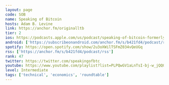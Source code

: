 ```yaml
---
layout: page
code: SOB
name: Speaking of Bitcoin
hosts: Adam B. Levine
link: https://anchor.fm/originalltb
tier: 2
ios: https://podcasts.apple.com/us/podcast/speaking-of-bitcoin-formerly-lets-talk-bitcoin/id1463398832
android: ['https://subscribeonandroid.com/anchor.fm/s/b421fd4/podcast/rss']
spotify: https://open.spotify.com/show/2u3oXWilTSFmZ034vQeUGq
rss: ['https://anchor.fm/s/b421fd4/podcast/rss']
rank: 47
twitter: https://twitter.com/speakingofbtc
youtube: https://www.youtube.com/playlist?list=PLPQwGV1aLnTsI-bj-w_jQQ0k-XPXNdIXd
level: Intermediate
tags: ['technical', 'economics', 'roundtable']
---
```

